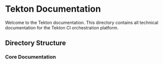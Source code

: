 # Tekton Documentation

Welcome to the Tekton documentation. This directory contains all technical documentation for the Tekton CI orchestration platform.

## Directory Structure

### Core Documentation

